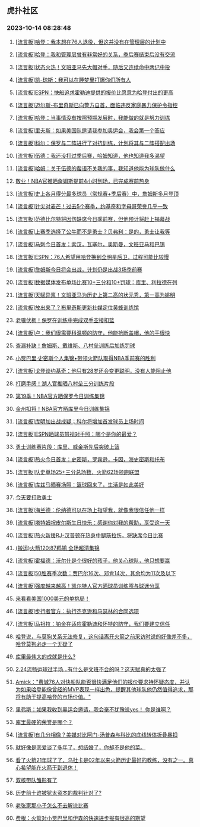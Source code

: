 ## 虎扑社区 
### 2023-10-14 08:28:48

1. [[流言板]哈登：我本想在76人退役，但这并没有在管理层的计划中](https://bbs.hupu.com/62470805.html)

2. [[流言板]哈登：我和管理层曾有非常好的关系，季后赛结束后没有交流](https://bbs.hupu.com/62471063.html)

3. [[流言板]状态火热！文班亚马先大帽对手，随后又连续命中两记中投](https://bbs.hupu.com/62471262.html)

4. [[流言板]凯-琼斯：我可以在睡梦里打爆你们所有人](https://bbs.hupu.com/62470228.html)

5. [[流言板]ESPN：快船追求霍勒迪提供的报价比愿意为哈登付出的更高](https://bbs.hupu.com/62470034.html)

6. [[流言板]迈尔斯-布里奇斯已向警方自首，面临违反家庭暴力保护令指控](https://bbs.hupu.com/62469285.html)

7. [[流言板]哈登：当事情没有按照预期发展时，我能做的就是努力训练](https://bbs.hupu.com/62470971.html)

8. [[流言板]里夫斯：如果美国队邀请我参加奥运会，我会第一个答应](https://bbs.hupu.com/62471024.html)

9. [[流言板]科尔：保罗与二阵进行了对抗训练，计划将其与二阵搭配出场](https://bbs.hupu.com/62470852.html)

10. [[流言板]伍德：我还没打过季后赛，哈姆知道，他也知道我多渴望](https://bbs.hupu.com/62469912.html)

11. [[流言板]哈姆：关于伍德的蜚语不关我的事，我知道他能为球队做什么](https://bbs.hupu.com/62469616.html)

12. [敬业！NBA官推晒詹姆斯提前4小时到场，已完成赛前热身](https://bbs.hupu.com/62471196.html)

13. [[流言板]史上各月得分最多球员（常规赛+季后赛）中，詹姆斯多月登顶](https://bbs.hupu.com/62467487.html)

14. [[流言板]针尖对麦芒！过去5个赛季，约基奇和字母哥荣誉几乎一致](https://bbs.hupu.com/62469762.html)

15. [[流言板]范德比尔特将因伤缺席今日季前赛，但他预计将赶上揭幕战](https://bbs.hupu.com/62470758.html)

16. [[流言板]上赛季选择了公牛而不是勇士？贝弗利：是的，勇士让我等](https://bbs.hupu.com/62469371.html)

17. [[流言板]马刺今日首发：索汉，瓦塞尔，奥斯曼，文班亚马和巴锡](https://bbs.hupu.com/62471144.html)

18. [[流言板]ESPN：76人希望用哈登换到全明星后卫，过程可能比较慢](https://bbs.hupu.com/62471257.html)

19. [[流言板]詹姆斯今日将会出战，计划仍是出战3场季前赛](https://bbs.hupu.com/62471336.html)

20. [[流言板]数据媒体发布单场比赛10+三分和10+罚球：库里、利拉德在列](https://bbs.hupu.com/62470898.html)

21. [[流言板]天赋异禀！文班亚马为历史上第二高的状元秀，第一高为姚明](https://bbs.hupu.com/62471360.html)

22. [[流言板]放出来了？布里奇斯更新社媒定位黄蜂训练馆](https://bbs.hupu.com/62470887.html)

23. [老骥伏枥！保罗在训练中完成双手空接扣篮](https://bbs.hupu.com/62471107.html)

24. [[流言板]卢：我们很需要科温顿的防守，他能抢断盖帽，他的手很快](https://bbs.hupu.com/62471223.html)

25. [查漏补缺！詹姆斯、戴维斯、八村垒训练后加练罚球](https://bbs.hupu.com/62471148.html)

26. [小贾巴里·史密斯个人集锦•带领火箭队取得NBA季前赛的胜利](https://bbs.hupu.com/62456992.html)

27. [[流言板]戈登谈约基奇：他只有28岁还会变更聪明，没有人能阻止他](https://bbs.hupu.com/62469492.html)

28. [打磨手感！湖人官推晒八村垒三分训练片段](https://bbs.hupu.com/62471139.html)

29. [第19季！NBA官方晒保罗今日训练集锦](https://bbs.hupu.com/62471131.html)

30. [金州扣将！NBA官方晒库里今日训练集锦](https://bbs.hupu.com/62471119.html)

31. [[流言板]库明加出战成疑；科尔将增加首发球员上场时间](https://bbs.hupu.com/62470834.html)

32. [[流言板]ESPN晒球员怒视对手照：哪个是你的最爱？](https://bbs.hupu.com/62467415.html)

33. [勇士训练赛片段：库里、威金斯先后突破上篮](https://bbs.hupu.com/62470990.html)

34. [[流言板]热火今日首发：史密斯，罗宾逊，卡因，海史密斯和托布](https://bbs.hupu.com/62471124.html)

35. [[流言板]队史单场25+三分总场数，火箭62场领跑联盟](https://bbs.hupu.com/62471288.html)

36. [[流言板]库兹马晒赛场照：篮球回来了，生活是如此美好](https://bbs.hupu.com/62471173.html)

37. [今天要打败勇士](https://bbs.hupu.com/62470786.html)

38. [[流言板]海兰德：伦纳德可以在场上指望我，就像我很信任他一样](https://bbs.hupu.com/62471199.html)

39. [[流言板]塔特姆祝皮尔斯生日快乐：感谢你对我的帮助，享受这一天](https://bbs.hupu.com/62471317.html)

40. [[流言板]热火新援RJ-汉普顿在热身中腿筋拉伤，将缺席今日比赛](https://bbs.hupu.com/62471122.html)

41. [(搬运)火箭120:87鹈鹕 全场超清集锦](https://bbs.hupu.com/62457026.html)

42. [[流言板]霍福德：沃尔什是个很好的孩子，他关心球队，他只想要赢](https://bbs.hupu.com/62471085.html)

43. [[流言板]50胜赛季次数：贾巴尔16次、邓肯14次，其余均为11次及以下](https://bbs.hupu.com/62469134.html)

44. [[流言板]强度越来越高！凯尔特人官方晒球员训练照与球迷分享](https://bbs.hupu.com/62471006.html)

45. [来看看美国1000美元的单挑局！](https://bbs.hupu.com/62463352.html)

46. [[流言板]步行者官方：执行杰克逊和马瑟林的合同选项](https://bbs.hupu.com/62470920.html)

47. [[流言板]马祖拉：铂金在适应霍勒迪和怀特的防守，我们要建立信任](https://bbs.hupu.com/62471283.html)

48. [哈登说，与莫狗关系无法修复，这句话离开火箭之前采访时说的好像差不多，哈登莫狗必走一个无疑了](https://bbs.hupu.com/62470917.html)

49. [库里最伟大的成就是什么?](https://bbs.hupu.com/62470892.html)

50. [2.24流畅运球过半场…有什么是文班不会的吗？这天赋真的太强了](https://bbs.hupu.com/62471290.html)

51. [Amick："费城76人对快船队能否很快满足他们的报价要求持怀疑态度，并认为如果哈登能像曾经的MVP表现一样出色，提醒其他球队他仍然值得追求，那将有助于提高哈登的市场价值。"](https://bbs.hupu.com/62470797.html)

52. [里弗斯：如果我收到奥运会邀请，我会毫不犹豫说yes！   你是谁啊？](https://bbs.hupu.com/62470999.html)

53. [库里最硬的荣誉是哪个？](https://bbs.hupu.com/62470807.html)

54. [[流言板]有几分相像？美媒对比阿门-汤普森与科比的底线转体折叠暴扣](https://bbs.hupu.com/62462406.html)

55. [就好像是恋爱谈了多年了，想结婚了，你却不是他的菜。](https://bbs.hupu.com/62470842.html)

56. [看了火箭21年球了了，乌杜卡是02年以来火箭历史最好的教练，没有之一。真心希望能在火箭干到退休！](https://bbs.hupu.com/62467461.html)

57. [双核带队雏形有了](https://bbs.hupu.com/62470916.html)

58. [历史前十谁被犹太资本的裁判针对了?](https://bbs.hupu.com/62470813.html)

59. [老张家那小子怎么不去解说比赛](https://bbs.hupu.com/62470788.html)

60. [费根：火箭对小贾巴里和伊森的快速进步报有很高的期望](https://bbs.hupu.com/62466940.html)

